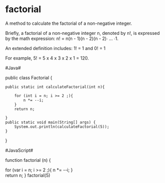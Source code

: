 # factorial
A method to calculate the factorial of a non-negative integer.

Briefly, a factorial of a non-negative integer n, denoted by n!, is expressed by the math expression:
  n! = n(n - 1)(n - 2)(n - 2)∙ ... ∙1. 
  
An extended definition includes:
  1! = 1 and 0! = 1
 
For example,
5! = 5 x 4 x 3 x 2 x 1 = 120.

#Java#

public class Factorial {
	
	public static int calculateFactorial(int n){
		
		for (int i = n; i >= 2 ;){
	        n *= --i;
		}    
		return n;
		
	}
	public static void main(String[] args) {
		System.out.println(calculateFactorial(5));
	}

}


#JavaScript#

function factorial (n) {
  
  for (var i = n; i >= 2 ;){
    n *= --i;
  }  
  return n;
} factorial(5)  
    
